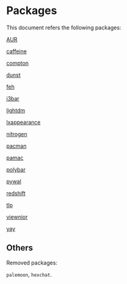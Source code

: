 # Packages

This document refers the following packages:

[AUR](PACMAN.md#AUR)

[caffeine](APPEARANCE.md#caffeine)

[compton](APPEARANCE.md#compton)

[dunst](APPEARANCE.md#dunst)

[feh](APPEARANCE.md#wallpaper)

[i3bar](APPEARANCE.md#menu-bar)

[lightdm](APPEARANCE.md#login-manager)

[lxappearance](APPEARANCE.md#icon-packs-cursors-and-fonts)

[nitrogen](APPEARANCE.md#wallpaper)

[pacman](PACMAN.md#pacman)

[pamac](PACMAN.md#pamac)

[polybar](POLYBAR.md)

[pywal](APPEARANCE.md#pywal)

[redshift](APPEARANCE.md#redshift)

[tlp](BATTERY.md#tlp)

[viewnior](APPEARANCE.md#wallpaper)

[yay](PACMAN.md#AUR)

## Others
Removed packages:

`palemoon`, `hexchat`.

